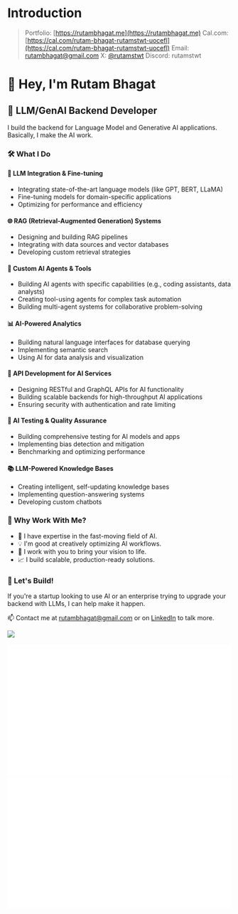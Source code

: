 # Introduction

> Portfolio: [https://rutambhagat.me](https://rutambhagat.me)
> Cal.com: [https://cal.com/rutam-bhagat-rutamstwt-uocefl](https://cal.com/rutam-bhagat-rutamstwt-uocefl)
> Email: [rutambhagat@gmail.com](mailto:rutambhagat@gmail.com)
> X: [@rutamstwt](https://x.com/rutamstwt)
> Discord: rutamstwt

# 👋 Hey, I'm Rutam Bhagat

## 🤖 LLM/GenAI Backend Developer

I build the backend for Language Model and Generative AI applications. Basically, I make the AI work.

### 🛠️ What I Do

#### 🧠 LLM Integration & Fine-tuning
- Integrating state-of-the-art language models (like GPT, BERT, LLaMA)
- Fine-tuning models for domain-specific applications
- Optimizing for performance and efficiency

#### 🌐 RAG (Retrieval-Augmented Generation) Systems
- Designing and building RAG pipelines
- Integrating with data sources and vector databases
- Developing custom retrieval strategies

#### 🔧 Custom AI Agents & Tools
- Building AI agents with specific capabilities (e.g., coding assistants, data analysts)
- Creating tool-using agents for complex task automation
- Building multi-agent systems for collaborative problem-solving

#### 📊 AI-Powered Analytics
- Building natural language interfaces for database querying
- Implementing semantic search
- Using AI for data analysis and visualization

#### 🔗 API Development for AI Services
- Designing RESTful and GraphQL APIs for AI functionality
- Building scalable backends for high-throughput AI applications
- Ensuring security with authentication and rate limiting

#### 🧪 AI Testing & Quality Assurance
- Building comprehensive testing for AI models and apps
- Implementing bias detection and mitigation
- Benchmarking and optimizing performance

#### 📚 LLM-Powered Knowledge Bases
- Creating intelligent, self-updating knowledge bases
- Implementing question-answering systems
- Developing custom chatbots

### 💼 Why Work With Me?

- 🚀 I have expertise in the fast-moving field of AI.
- 💡 I'm good at creatively optimizing AI workflows.
- 🤝 I work with you to bring your vision to life.
- 📈 I build scalable, production-ready solutions.

### 🌟 Let's Build!

If you're a startup looking to use AI or an enterprise trying to upgrade your backend with LLMs, I can help make it happen.

📫 Contact me at [rutambhagat@gmail.com](mailto:rutambhagat@gmail.com) or on [LinkedIn](https://www.linkedin.com/in/rutam-bhagat/) to talk more.

<!-- Socials stats -->

<a href="https://x.com/rutamstwt"><img src="https://img.shields.io/badge/follow%20me%20on-twitter-blue?style=flat&logo=twitter">

<!-- Github Stats -->

![](https://raw.githubusercontent.com/RutamBhagat/github_stats/master/generated/overview.svg#gh-dark-mode-only)
![](https://raw.githubusercontent.com/RutamBhagat/github_stats/master/generated/languages.svg#gh-dark-mode-only)
